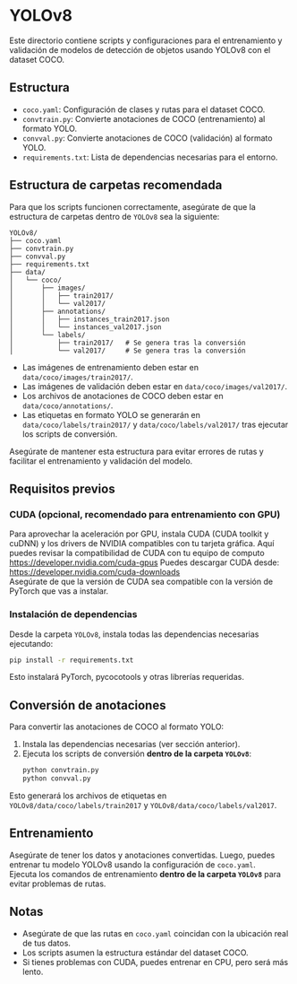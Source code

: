 # YOLOv8

Este directorio contiene scripts y configuraciones para el entrenamiento y validación de modelos de detección de objetos usando YOLOv8 con el dataset COCO.

## Estructura

- `coco.yaml`: Configuración de clases y rutas para el dataset COCO.
- `convtrain.py`: Convierte anotaciones de COCO (entrenamiento) al formato YOLO.
- `convval.py`: Convierte anotaciones de COCO (validación) al formato YOLO.
- `requirements.txt`: Lista de dependencias necesarias para el entorno.

## Estructura de carpetas recomendada

Para que los scripts funcionen correctamente, asegúrate de que la estructura de carpetas dentro de `YOLOv8` sea la siguiente:

```
YOLOv8/
├── coco.yaml
├── convtrain.py
├── convval.py
├── requirements.txt
├── data/
│   └── coco/
│       ├── images/
│       │   ├── train2017/
│       │   └── val2017/
│       ├── annotations/
│       │   ├── instances_train2017.json
│       │   └── instances_val2017.json
│       └── labels/
│           ├── train2017/   # Se genera tras la conversión
│           └── val2017/     # Se genera tras la conversión
```

- Las imágenes de entrenamiento deben estar en `data/coco/images/train2017/`.
- Las imágenes de validación deben estar en `data/coco/images/val2017/`.
- Los archivos de anotaciones de COCO deben estar en `data/coco/annotations/`.
- Las etiquetas en formato YOLO se generarán en `data/coco/labels/train2017/` y `data/coco/labels/val2017/` tras ejecutar los scripts de conversión.

Asegúrate de mantener esta estructura para evitar errores de rutas y facilitar el entrenamiento y validación del modelo.

## Requisitos previos

### CUDA (opcional, recomendado para entrenamiento con GPU)

Para aprovechar la aceleración por GPU, instala CUDA (CUDA toolkit y cuDNN) y los drivers de NVIDIA compatibles con tu tarjeta gráfica.
Aquí puedes revisar la compatibilidad de CUDA con tu equipo de computo https://developer.nvidia.com/cuda-gpus 
Puedes descargar CUDA desde: https://developer.nvidia.com/cuda-downloads  
Asegúrate de que la versión de CUDA sea compatible con la versión de PyTorch que vas a instalar.

### Instalación de dependencias

Desde la carpeta `YOLOv8`, instala todas las dependencias necesarias ejecutando:

```sh
pip install -r requirements.txt
```

Esto instalará PyTorch, pycocotools y otras librerías requeridas.

## Conversión de anotaciones

Para convertir las anotaciones de COCO al formato YOLO:

1. Instala las dependencias necesarias (ver sección anterior).
2. Ejecuta los scripts de conversión **dentro de la carpeta `YOLOv8`**:
   ```sh
   python convtrain.py
   python convval.py
   ```

Esto generará los archivos de etiquetas en `YOLOv8/data/coco/labels/train2017` y `YOLOv8/data/coco/labels/val2017`.

## Entrenamiento

Asegúrate de tener los datos y anotaciones convertidas. Luego, puedes entrenar tu modelo YOLOv8 usando la configuración de `coco.yaml`.  
Ejecuta los comandos de entrenamiento **dentro de la carpeta `YOLOv8`** para evitar problemas de rutas.

## Notas

- Asegúrate de que las rutas en `coco.yaml` coincidan con la ubicación real de tus datos.
- Los scripts asumen la estructura estándar del dataset COCO.
- Si tienes problemas con CUDA, puedes entrenar en CPU, pero será más lento.
